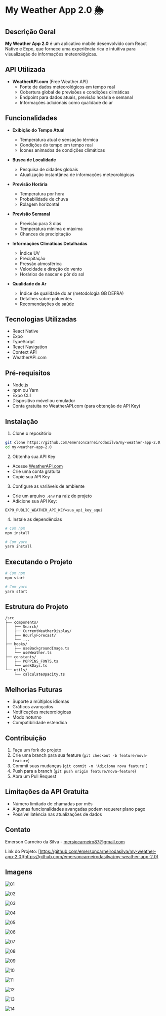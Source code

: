 # My Weather App 2.0 🌦️

## Descrição Geral

**My Weather App 2.0** é um aplicativo mobile desenvolvido com React Native e Expo, que fornece uma experiência rica e intuitiva para visualização de informações meteorológicas.

## API Utilizada

- **WeatherAPI.com** (Free Weather API)
  - Fonte de dados meteorológicos em tempo real
  - Cobertura global de previsões e condições climáticas
  - Endpoint para dados atuais, previsão horária e semanal
  - Informações adicionais como qualidade do ar

## Funcionalidades

- **Exibição do Tempo Atual**
  - Temperatura atual e sensação térmica
  - Condições do tempo em tempo real
  - Ícones animados de condições climáticas

- **Busca de Localidade**
  - Pesquisa de cidades globais
  - Atualização instantânea de informações meteorológicas

- **Previsão Horária**
  - Temperatura por hora
  - Probabilidade de chuva
  - Rolagem horizontal

- **Previsão Semanal**
  - Previsão para 3 dias
  - Temperatura mínima e máxima
  - Chances de precipitação

- **Informações Climáticas Detalhadas**
  - Índice UV
  - Precipitação
  - Pressão atmosférica
  - Velocidade e direção do vento
  - Horários de nascer e pôr do sol

- **Qualidade do Ar**
  - Índice de qualidade do ar (metodologia GB DEFRA)
  - Detalhes sobre poluentes
  - Recomendações de saúde

## Tecnologias Utilizadas

- React Native
- Expo
- TypeScript
- React Navigation
- Context API
- WeatherAPI.com

## Pré-requisitos

- Node.js
- npm ou Yarn
- Expo CLI
- Dispositivo móvel ou emulador
- Conta gratuita no WeatherAPI.com (para obtenção de API Key)

## Instalação

1. Clone o repositório
```bash
git clone https://github.com/emersoncarneirodasilva/my-weather-app-2.0.git
cd my-weather-app-2.0
```

2. Obtenha sua API Key
- Acesse [WeatherAPI.com](https://www.weatherapi.com/)
- Crie uma conta gratuita
- Copie sua API Key

3. Configure as variáveis de ambiente
- Crie um arquivo `.env` na raiz do projeto
- Adicione sua API Key:
```
EXPO_PUBLIC_WEATHER_API_KEY=sua_api_key_aqui
```

4. Instale as dependências
```bash
# Com npm
npm install

# Com yarn
yarn install
```

## Executando o Projeto

```bash
# Com npm
npm start

# Com yarn
yarn start
```

## Estrutura do Projeto

```
/src
├── components/
│   ├── Search/
│   ├── CurrentWeatherDisplay/
│   ├── HourlyForecast/
│   └── ...
├── hooks/
│   ├── useBackgroundImage.ts
│   └── useWeather.ts
├── constants/
│   ├── POPPINS_FONTS.ts
│   └── weekDays.ts
└── utils/
    └── calculateOpacity.ts
```

## Melhorias Futuras

- Suporte a múltiplos idiomas
- Gráficos avançados
- Notificações meteorológicas
- Modo noturno
- Compatibilidade estendida

## Contribuição

1. Faça um fork do projeto
2. Crie uma branch para sua feature (`git checkout -b feature/nova-feature`)
3. Commit suas mudanças (`git commit -m 'Adiciona nova feature'`)
4. Push para a branch (`git push origin feature/nova-feature`)
5. Abra um Pull Request

## Limitações da API Gratuita

- Número limitado de chamadas por mês
- Algumas funcionalidades avançadas podem requerer plano pago
- Possível latência nas atualizações de dados

## Contato

Emerson Carneiro da Silva - mersiocarneiro87@gmail.com

Link do Projeto: [https://github.com/emersoncarneirodasilva/my-weather-app-2.0](https://github.com/emersoncarneirodasilva/my-weather-app-2.0)

## Imagens

![01](https://github.com/user-attachments/assets/0aefe327-1d42-4e47-a605-085a57962ab8)

![02](https://github.com/user-attachments/assets/e68b546a-5590-4546-bb4e-77e66d913772)

![03](https://github.com/user-attachments/assets/47a0ebcc-f985-43a9-aae9-48ab763520b7)

![04](https://github.com/user-attachments/assets/d67e85a8-57ec-4b58-bf56-f234b3f2c422)

![05](https://github.com/user-attachments/assets/a8610c82-794d-4fb2-9b1a-da24a94e445d)

![06](https://github.com/user-attachments/assets/712b5d02-c771-4ce2-bd37-7f326a97bc02)

![07](https://github.com/user-attachments/assets/17796505-2526-4e90-a26d-e8218f675bfd)

![08](https://github.com/user-attachments/assets/f53e177f-b827-4e2f-8ba4-3ba64696dc10)

![09](https://github.com/user-attachments/assets/a98ca564-adbe-4fe4-a24f-2fdab9942fe2)

![10](https://github.com/user-attachments/assets/f038777e-2b97-4756-a9a4-6e5d80510680)

![11](https://github.com/user-attachments/assets/49a2f46c-a116-4db1-9279-242f0c3d6609)

![12](https://github.com/user-attachments/assets/7cb46a49-a5bc-495e-906d-44574b7924f6)

![13](https://github.com/user-attachments/assets/827fa57c-6f39-4585-aaf9-79f2c83a8dcb)

![14](https://github.com/user-attachments/assets/8e1b6256-0983-4c03-b82b-5b0eff86f524)
